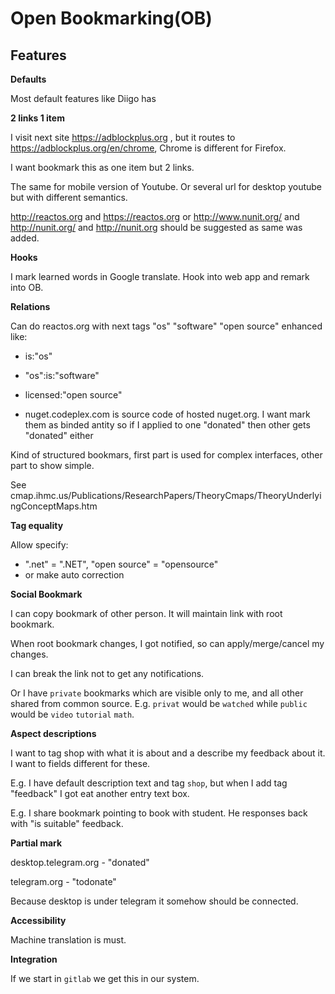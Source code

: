 
Open Bookmarking(OB)
====




Features
---

**Defaults**

Most default features like Diigo has

**2 links 1 item** 

I visit next site https://adblockplus.org  , but it routes to https://adblockplus.org/en/chrome, Chrome is different for Firefox.

I want bookmark this as one item but 2 links.

The same for mobile version of Youtube. Or several url for desktop youtube but with different semantics.

http://reactos.org and https://reactos.org or http://www.nunit.org/ and http://nunit.org/ and http://nunit.org should be suggested as same was added.

**Hooks**

I mark learned words in Google translate. Hook into web app and remark into OB.


**Relations**

Can do reactos.org with next tags "os" "software" "open source" enhanced like:

- is:"os"  
- "os":is:"software"
- licensed:"open source"

- nuget.codeplex.com is source code of hosted nuget.org. I want mark them as binded antity so if I applied to one "donated" then other gets "donated" either

Kind of structured bookmars, first part is used for complex interfaces, other part to show simple.

See cmap.ihmc.us/Publications/ResearchPapers/TheoryCmaps/TheoryUnderlyingConceptMaps.htm


**Tag equality**

Allow specify:

- ".net"  = ".NET", "open source" = "opensource" 
- or make auto correction

**Social Bookmark**

I can copy bookmark of other person. It will maintain link with root bookmark.

When root bookmark changes, I got notified, so can apply/merge/cancel my changes.

I can break the link not to get any notifications.

Or I have `private` bookmarks which are visible only to me, and all other shared from common source.
E.g. `privat` would be `watched` while `public` would be `video` `tutorial` `math`.

**Aspect descriptions**

I want to tag shop with what it is about and a describe my feedback about it. I want to fields different for these.

E.g. I have default description text and tag `shop`, but when I add tag "feedback" I got eat another entry text box.

E.g. I share bookmark pointing to book with student. He responses back with "is suitable" feedback.

**Partial mark**

desktop.telegram.org - "donated"

telegram.org - "todonate"

Because desktop is under telegram it somehow should be connected.

**Accessibility**

Machine translation is must.

**Integration**

If we start in `gitlab` we get this in our system.


